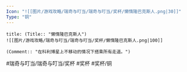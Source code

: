 ```yaml
---
Icon: "![[图片/游戏攻略/瑞奇与叮当/瑞奇与叮当/奖杯/懒惰隆巴克斯人.png|30]]"
Type: "铜"
---
```

```ad-common-bronze-trophy
title: (Title:: "懒惰隆巴克斯人")
![[图片/游戏攻略/瑞奇与叮当/瑞奇与叮当/奖杯/懒惰隆巴克斯人.png|100]]

(Comment:: "在科利博星上不移动的情况下搭乘所有走道。")
```

#瑞奇与叮当/瑞奇与叮当/奖杯 #奖杯 #奖杯/铜
